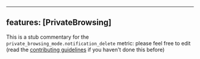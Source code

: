 
---
features: [PrivateBrowsing]
---

This is a stub commentary for the `private_browsing_mode.notification_delete` metric: please feel free to edit (read the
[contributing guidelines](https://github.com/mozilla/glean-annotations/blob/main/CONTRIBUTING.md)
if you haven't done this before)
